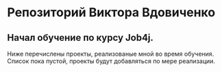 # Репозиторий Виктора Вдовиченко
## Начал обучение по курсу Job4j.
Ниже перечислены проекты, реализованые мной во время обучения. Список пока пустой, проекты будут добавляться по мере реализации.
